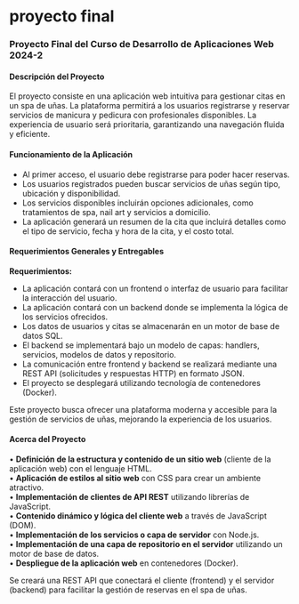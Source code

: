 # proyecto final

### Proyecto Final del Curso de Desarrollo de Aplicaciones Web 2024-2

#### Descripción del Proyecto
El proyecto consiste en una aplicación web intuitiva para gestionar citas en un spa de uñas. La plataforma permitirá a los usuarios registrarse y reservar servicios de manicura y pedicura con profesionales disponibles. La experiencia de usuario será prioritaria, garantizando una navegación fluida y eficiente.

#### Funcionamiento de la Aplicación
- Al primer acceso, el usuario debe registrarse para poder hacer reservas.
- Los usuarios registrados pueden buscar servicios de uñas según tipo, ubicación y disponibilidad.
- Los servicios disponibles incluirán opciones adicionales, como tratamientos de spa, nail art y servicios a domicilio.
- La aplicación generará un resumen de la cita que incluirá detalles como el tipo de servicio, fecha y hora de la cita, y el costo total.

#### Requerimientos Generales y Entregables
**Requerimientos:**
- La aplicación contará con un frontend o interfaz de usuario para facilitar la interacción del usuario.
- La aplicación contará con un backend donde se implementa la lógica de los servicios ofrecidos.
- Los datos de usuarios y citas se almacenarán en un motor de base de datos SQL.
- El backend se implementará bajo un modelo de capas: handlers, servicios, modelos de datos y repositorio.
- La comunicación entre frontend y backend se realizará mediante una REST API (solicitudes y respuestas HTTP) en formato JSON.
- El proyecto se desplegará utilizando tecnología de contenedores (Docker).

Este proyecto busca ofrecer una plataforma moderna y accesible para la gestión de servicios de uñas, mejorando la experiencia de los usuarios.

#### Acerca del Proyecto
• **Definición de la estructura y contenido de un sitio web** (cliente de la aplicación web) con el lenguaje HTML.  
• **Aplicación de estilos al sitio web** con CSS para crear un ambiente atractivo.  
• **Implementación de clientes de API REST** utilizando librerías de JavaScript.  
• **Contenido dinámico y lógica del cliente web** a través de JavaScript (DOM).  
• **Implementación de los servicios o capa de servidor** con Node.js.  
• **Implementación de una capa de repositorio en el servidor** utilizando un motor de base de datos.  
• **Despliegue de la aplicación web** en contenedores (Docker).  

Se creará una REST API que conectará el cliente (frontend) y el servidor (backend) para facilitar la gestión de reservas en el spa de uñas.
